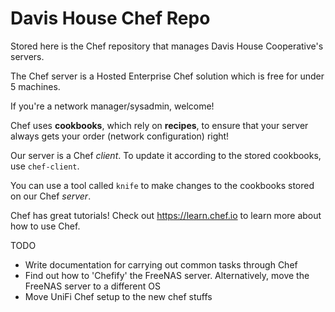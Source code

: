 Davis House Chef Repo
===========

Stored here is the Chef repository that manages Davis House Cooperative's servers.

The Chef server is a Hosted Enterprise Chef solution which is free for under 5 machines.

If you're a network manager/sysadmin, welcome!

Chef uses **cookbooks**, which rely on **recipes**, to ensure that your server always gets your order (network configuration) right!

Our server is a Chef *client*. To update it according to the stored cookbooks, use `chef-client`.

You can use a tool called `knife` to make changes to the cookbooks stored on our Chef *server*.

Chef has great tutorials! Check out https://learn.chef.io to learn more about how to use Chef. 

TODO
- Write documentation for carrying out common tasks through Chef
- Find out how to 'Chefify' the FreeNAS server. Alternatively, move the FreeNAS server to a different OS
- Move UniFi Chef setup to the new chef stuffs

